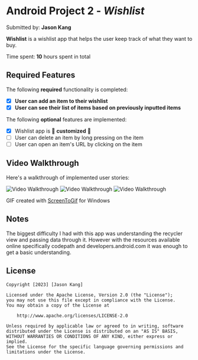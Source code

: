 # Android Project 2 - *Wishlist*

Submitted by: **Jason Kang**

**Wishlist** is a wishlist app that helps the user keep track of what they want to buy.

Time spent: **10** hours spent in total

## Required Features

The following **required** functionality is completed:

- [x] **User can add an item to their wishlist**
- [x] **User can see their list of items based on previously inputted items**

The following **optional** features are implemented:

- [x] Wishlist app is 🎨 **customized** 🎨
- [ ] User can delete an item by long pressing on the item
- [ ] User can open an item's URL by clicking on the item

## Video Walkthrough

Here's a walkthrough of implemented user stories:

<img src='https://i.imgur.com/SQZwj0r.gif' title='Video Walkthrough' width='' alt='Video Walkthrough' />
<img src='https://i.imgur.com/HHByPcN.gif' title='Video Walkthrough' width='' alt='Video Walkthrough' />
<img src='https://i.imgur.com/UGKxALM.gif' title='Video Walkthrough' width='' alt='Video Walkthrough' />



<!-- Replace this with whatever GIF tool you used! -->
GIF created with [ScreenToGif](https://www.screentogif.com/) for Windows

## Notes

The biggest difficulty I had with this app was understanding the recycler view and passing data through it. However with the resources available online specifically codepath and developers.android.com it was enough to get a basic understanding.
## License

    Copyright [2023] [Jason Kang]

    Licensed under the Apache License, Version 2.0 (the "License");
    you may not use this file except in compliance with the License.
    You may obtain a copy of the License at

        http://www.apache.org/licenses/LICENSE-2.0

    Unless required by applicable law or agreed to in writing, software
    distributed under the License is distributed on an "AS IS" BASIS,
    WITHOUT WARRANTIES OR CONDITIONS OF ANY KIND, either express or implied.
    See the License for the specific language governing permissions and
    limitations under the License.
